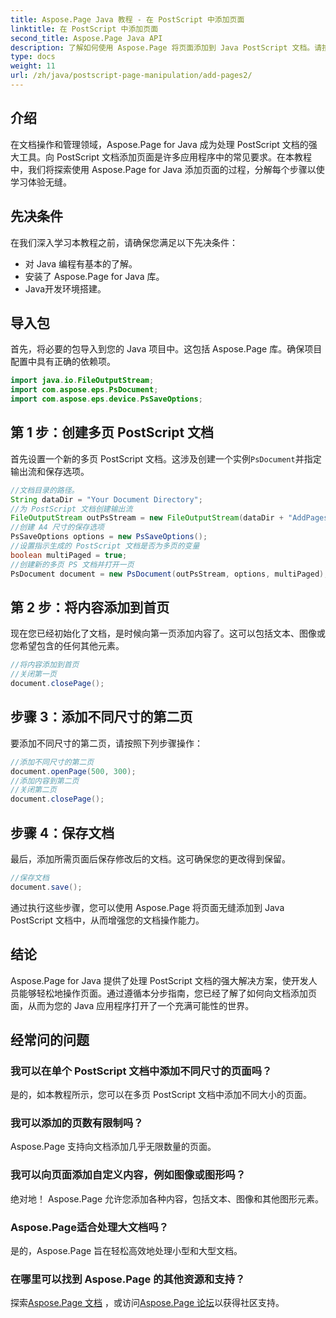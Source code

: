 ```yaml
---
title: Aspose.Page Java 教程 - 在 PostScript 中添加页面
linktitle: 在 PostScript 中添加页面
second_title: Aspose.Page Java API
description: 了解如何使用 Aspose.Page 将页面添加到 Java PostScript 文档。请按照我们的分步指南进行无缝文档操作。
type: docs
weight: 11
url: /zh/java/postscript-page-manipulation/add-pages2/
---
```

## 介绍
在文档操作和管理领域，Aspose.Page for Java 成为处理 PostScript 文档的强大工具。向 PostScript 文档添加页面是许多应用程序中的常见要求。在本教程中，我们将探索使用 Aspose.Page for Java 添加页面的过程，分解每个步骤以使学习体验无缝。
## 先决条件
在我们深入学习本教程之前，请确保您满足以下先决条件：
- 对 Java 编程有基本的了解。
- 安装了 Aspose.Page for Java 库。
- Java开发环境搭建。
## 导入包
首先，将必要的包导入到您的 Java 项目中。这包括 Aspose.Page 库。确保项目配置中具有正确的依赖项。
```java
import java.io.FileOutputStream;
import com.aspose.eps.PsDocument;
import com.aspose.eps.device.PsSaveOptions;
```
## 第 1 步：创建多页 PostScript 文档
首先设置一个新的多页 PostScript 文档。这涉及创建一个实例`PsDocument`并指定输出流和保存选项。
```java
//文档目录的路径。
String dataDir = "Your Document Directory";
//为 PostScript 文档创建输出流
FileOutputStream outPsStream = new FileOutputStream(dataDir + "AddPages2_outPS.ps");
//创建 A4 尺寸的保存选项
PsSaveOptions options = new PsSaveOptions();
//设置指示生成的 PostScript 文档是否为多页的变量
boolean multiPaged = true;
//创建新的多页 PS 文档并打开一页
PsDocument document = new PsDocument(outPsStream, options, multiPaged);
```
## 第 2 步：将内容添加到首页
现在您已经初始化了文档，是时候向第一页添加内容了。这可以包括文本、图像或您希望包含的任何其他元素。
```java
//将内容添加到首页
//关闭第一页
document.closePage();
```
## 步骤 3：添加不同尺寸的第二页
要添加不同尺寸的第二页，请按照下列步骤操作：
```java
//添加不同尺寸的第二页
document.openPage(500, 300);
//添加内容到第二页
//关闭第二页
document.closePage();
```
## 步骤 4：保存文档
最后，添加所需页面后保存修改后的文档。这可确保您的更改得到保留。
```java
//保存文档
document.save();
```
通过执行这些步骤，您可以使用 Aspose.Page 将页面无缝添加到 Java PostScript 文档中，从而增强您的文档操作能力。
## 结论
Aspose.Page for Java 提供了处理 PostScript 文档的强大解决方案，使开发人员能够轻松地操作页面。通过遵循本分步指南，您已经了解了如何向文档添加页面，从而为您的 Java 应用程序打开了一个充满可能性的世界。
## 经常问的问题
### 我可以在单个 PostScript 文档中添加不同尺寸的页面吗？
是的，如本教程所示，您可以在多页 PostScript 文档中添加不同大小的页面。
### 我可以添加的页数有限制吗？
Aspose.Page 支持向文档添加几乎无限数量的页面。
### 我可以向页面添加自定义内容，例如图像或图形吗？
绝对地！ Aspose.Page 允许您添加各种内容，包括文本、图像和其他图形元素。
### Aspose.Page适合处理大文档吗？
是的，Aspose.Page 旨在轻松高效地处理小型和大型文档。
### 在哪里可以找到 Aspose.Page 的其他资源和支持？
探索[Aspose.Page 文档](https://reference.aspose.com/page/java/) ，或访问[Aspose.Page 论坛](https://forum.aspose.com/c/page/39)以获得社区支持。